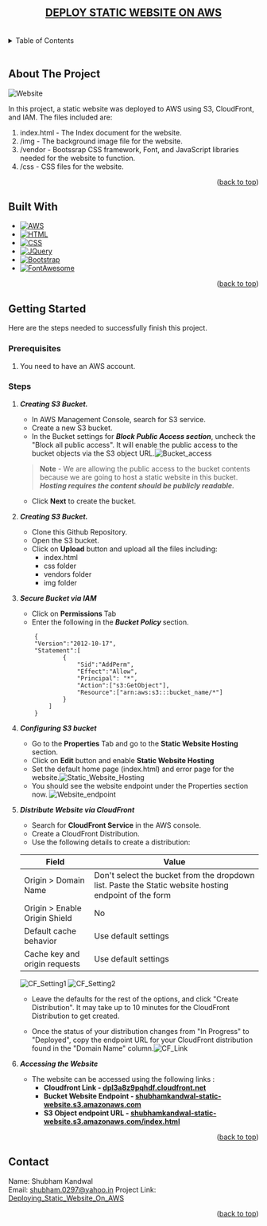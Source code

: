 <!-- PROJECT LOGO -->
<br />
    <div align="center">
    <u><h2 align="center">DEPLOY STATIC WEBSITE ON AWS </h3></u>
    </div>
<br>

<!-- TABLE OF CONTENTS -->
<details>
  <summary>Table of Contents</summary>
  <ol>
    <li>
      <a href="#about-the-project">About The Project</a>
      <!-- <ul>
        <li><a href="#built-with">Built With</a></li>
      </ul> -->
    </li>
    <li><a href="#built-with">Built With</a></li>
    <li>
      <a href="#getting-started">Getting Started</a>
      <ul>
        <li><a href="#prerequisites">Prerequisites</a></li>
        <li><a href="#steps">Steps</a></li>
      </ul>
    </li>
    <li><a href="#contact">Contact</a></li>
  </ol>
</details>
<br>




<!-- ABOUT THE PROJECT -->
## About The Project

![Website](/img/for_readme/1.%20static_website.png)

In this project, a static website was deployed to AWS using S3, CloudFront, and IAM.
The files included are: 
1. index.html - The Index document for the website.
2. /img - The background image file for the website.
3. /vendor - Bootssrap CSS framework, Font, and JavaScript libraries needed for the website to function.
4. /css - CSS files for the website.

<p align="right">(<a href="#readme-top">back to top</a>)</p>

## Built With

* [![AWS][AWS_LOGO]][AWS_URL]
* [![HTML][HTML_LOGO]][HTML_URL]
* [![CSS][CSS_LOGO]][CSS_URL]
* [![JQuery][JQuery.com]][JQuery-url]
* [![Bootstrap][BOOTSTRAP_LOGO]][BOOTSTRAP_URL]
* [![FontAwesome][FONTAWESOME_LOGO]][FONTAWESOME_URL]


<p align="right">(<a href="#readme-top">back to top</a>)</p>


<!-- GETTING STARTED -->
## Getting Started

Here are the steps needed to successfully finish this project. 

### Prerequisites

1. You need to have an AWS account.

### Steps

1. ***Creating S3 Bucket.***
    * In AWS Management Console, search for S3 service. 
    * Create a new S3 bucket.
    * In the Bucket settings for <b>*Block Public Access section*</b>, uncheck the "Block all public access". It will enable the public access to the bucket objects via the S3 object URL.![Bucket_access](/img/for_readme/2.%20Bucket_Access.png)
    > **Note** - We are allowing the public access to the bucket contents because we are going to host a static website in this bucket. <b>*Hosting requires the content should be publicly readable.*</b> 
    * Click **Next** to create the bucket.
2. ***Creating S3 Bucket.***
    * Clone this Github Repository.
    * Open the S3 bucket.
    * Click on **Upload** button and upload all the files including:
        * index.html 
        * css folder
        * vendors folder
        * img folder
3. ***Secure Bucket via IAM***
    * Click on <b> Permissions </b> Tab 
    * Enter the following in the <b>*Bucket Policy* </b> section.
    ```
        {
        "Version":"2012-10-17",
        "Statement":[
                {
                    "Sid":"AddPerm",
                    "Effect":"Allow",
                    "Principal": "*",
                    "Action":["s3:GetObject"],
                    "Resource":["arn:aws:s3:::bucket_name/*"]
                }
            ]
        }
    ```
4. ***Configuring S3 bucket***
    * Go to the **Properties** Tab and go to the **Static Website Hosting** section.
    * Click on <b>Edit</b> button and enable <b>Static Website Hosting</b>
    * Set the default home page (index.html) and error page for the website.![Static_Website_Hosting](/img/for_readme/3.%20Static_Website_Hosting.png)
    * You should see the website endpoint under the Properties section now. ![Website_endpoint](img/for_readme/4.%20Website_Endpoint.png)

5. ***Distribute Website via CloudFront***
    * Search for <b>CloudFront Service</b> in the AWS console.
    * Create a CloudFront Distribution.
    * Use the following details to create a distribution:<br>

    Field | Value |
    ---|---|
    Origin > Domain Name | Don't select the bucket from the dropdown list. Paste the Static website hosting endpoint of the form|
    Origin > Enable Origin Shield | No
    Default cache behavior | Use default settings
    Cache key and origin requests | Use default settings
 
    ![CF_Setting1](/img/for_readme/5.%20CloudFront_Setting_1.png)
    ![CF_Setting2](/img/for_readme/6.%20CloudFront_Setting_2.png)

    * Leave the defaults for the rest of the options, and click "Create Distribution". It may take up to 10 minutes for the CloudFront Distribution to get created.

    * Once the status of your distribution changes from "In Progress" to "Deployed", copy the endpoint URL for your CloudFront distribution found in the "Domain Name" column.![CF_Link](/img/for_readme/7.%20CF_Link.png)


6. ***Accessing the Website***
    * The website can be accessed using the following links :
        * <b>Cloudfront Link - [dpl3a8z9pqhdf.cloudfront.net](https://dpl3a8z9pqhdf.cloudfront.net)</b>
        * <b>Bucket Website Endpoint - [shubhamkandwal-static-website.s3.amazonaws.com](https://shubhamkandwal-static-website.s3.amazonaws.com)</b>
        * <b>S3 Object endpoint URL - [shubhamkandwal-static-website.s3.amazonaws.com/index.html ](https://shubhamkandwal-static-website.s3.amazonaws.com/index.html)</b>

<p align="right">(<a href="#readme-top">back to top</a>)</p>

<!-- CONTACT -->
## Contact

Name: Shubham Kandwal  
Email: shubham.0297@yahoo.in
Project Link: [Deploying_Static_Website_On_AWS](https://github.com/shubham0297/Deploying_Static_Website_On_AWS#prerequisites)

<p align="right">(<a href="#readme-top">back to top</a>)</p>



<!-- https://www.markdownguide.org/basic-syntax/#reference-style-links -->
[AWS_LOGO]: https://img.shields.io/badge/AWS-FF9900?style=plastic&logo=amazonaws&logoColor=black
[AWS_URL]: https://aws.amazon.com/
[HTML_LOGO]: https://img.shields.io/badge/HTML-20232A?style=plastic&logo=HTML5&logoColor=WHITE
[HTML_URL]: https://html.com/
[FONTAWESOME_LOGO]: https://img.shields.io/badge/Font_Awesome-35495E?style=plastic&logo=fontawesome&logoColor=4FC08D
[FONTAWESOME_URL]: https://fontawesome.com/
[CSS_LOGO]: https://img.shields.io/badge/CSS-DD0031?style=plastic&logo=css3&logoColor=white
[CSS_URL]: https://www.w3.org/Style/CSS/Overview.en.html
[BOOTSTRAP_LOGO]: https://img.shields.io/badge/Bootstrap-563D7C?style=plastic&logo=bootstrap&logoColor=white
[BOOTSTRAP_URL]: https://getbootstrap.com
[JQuery.com]: https://img.shields.io/badge/jQuery-0769AD?style=plastic&logo=jquery&logoColor=white
[JQuery-url]: https://jquery.com 